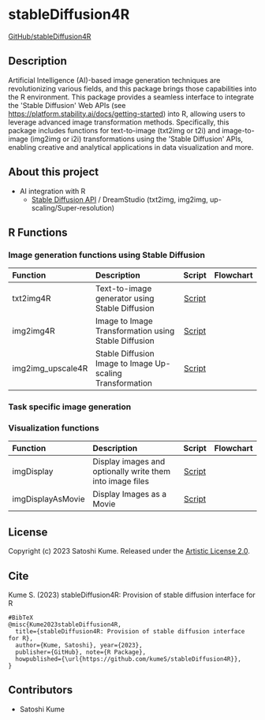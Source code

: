 # stableDiffusion4R

[GitHub/stableDiffusion4R](https://github.com/kumeS/stableDiffusion4R)

## Description

Artificial Intelligence (AI)-based image generation techniques are revolutionizing various fields, and this package brings those capabilities into the R environment. 
This package provides a seamless interface to integrate the 'Stable Diffusion' Web APIs (see <https://platform.stability.ai/docs/getting-started>) into R, allowing users to leverage advanced image transformation methods. Specifically, this package includes functions for text-to-image (txt2img or t2i) and image-to-image (img2img or i2i) transformations using the 'Stable Diffusion' APIs, enabling creative and analytical applications in data visualization and more.

## About this project 

- AI integration with R
  - [Stable Diffusion API](https://platform.stability.ai/docs/api-reference#tag/v1generation) / DreamStudio (txt2img, img2img, up-scaling/Super-resolution)
  
## R Functions
  
### Image generation functions using Stable Diffusion

|Function|Description|Script|Flowchart|
|:---|:---|:---:|:---:|
|txt2img4R|Text-to-image generator using Stable Diffusion|[Script](https://github.com/kumeS/stableDiffusion4R/blob/main/R/txt2img4R.R)||
|img2img4R|Image to Image Transformation using Stable Diffusion|[Script](https://github.com/kumeS/stableDiffusion4R/blob/main/R/img2img4R.R)||
|img2img_upscale4R|Stable Diffusion Image to Image Up-scaling Transformation|[Script](https://github.com/kumeS/stableDiffusion4R/blob/main/R/img2img_upscale4R.R)||

### Task specific image generation




### Visualization functions

|Function|Description|Script|Flowchart|
|:---|:---|:---:|:---:|
|imgDisplay|Display images and optionally write them into image files|[Script](https://github.com/kumeS/stableDiffusion4R/blob/main/R/Display.R)||
|imgDisplayAsMovie|Display Images as a Movie|[Script](https://github.com/kumeS/stableDiffusion4R/blob/main/R/DisplayAsMovie.R)||

## License

Copyright (c) 2023 Satoshi Kume. Released under the [Artistic License 2.0](http://www.perlfoundation.org/artistic_license_2_0).

## Cite

Kume S. (2023) stableDiffusion4R: Provision of stable diffusion interface for R

```
#BibTeX
@misc{Kume2023stableDiffusion4R,
  title={stableDiffusion4R: Provision of stable diffusion interface for R},
  author={Kume, Satoshi}, year={2023},
  publisher={GitHub}, note={R Package},
  howpublished={\url{https://github.com/kumeS/stableDiffusion4R}},
}
```

## Contributors

- Satoshi Kume

